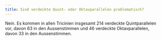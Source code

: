 ```yaml
---
title: Sind verdeckte Quint- oder Oktavparallelen problematisch?
---
```


Nein. Es kommen in allen Tricinien insgesamt 214 verdeckte Quintparallelen vor,
davon 63 in den Aussenstimmen und 46 verdeckte Oktavparallelen, davon 33 in den
Aussenstimmen.